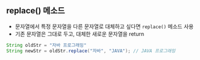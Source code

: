 ## replace() 메소드
- 문자열에서 특정 문자열을 다른 문자열로 대체하고 싶다면 `replace()` 메소드 사용
- 기존 문자열은 그대로 두고, 대체한 새로운 문자열을 return


```java
String oldStr = "자바 프로그래밍"
String newStr = oldStr.replace("자바", "JAVA"); // JAVA 프로그래밍
```
